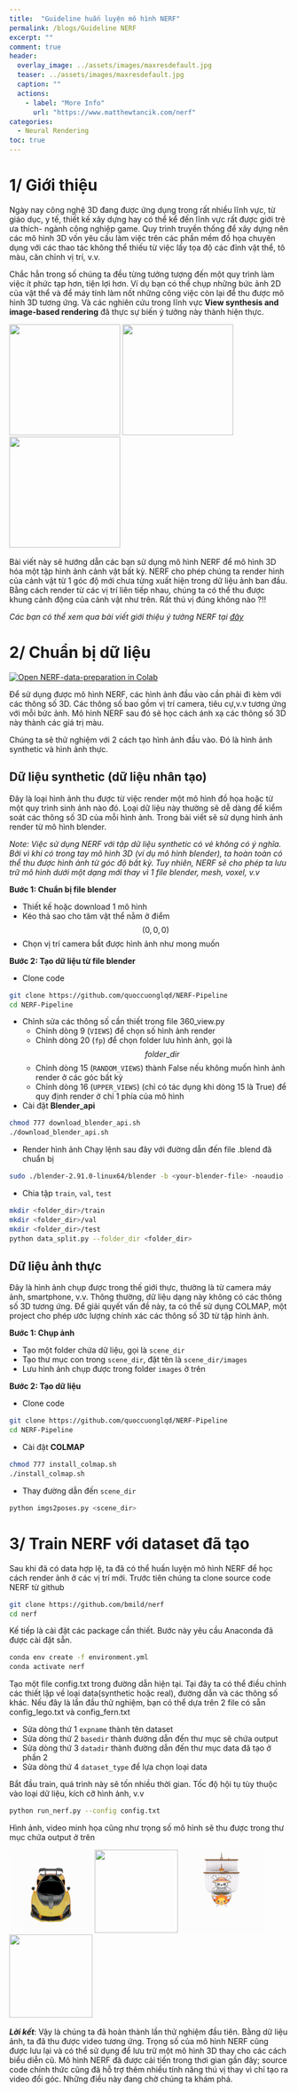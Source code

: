 ```yaml
---
title:  "Guideline huấn luyện mô hình NERF"
permalink: /blogs/Guideline NERF
excerpt: ""
comment: true
header:
  overlay_image: ../assets/images/maxresdefault.jpg
  teaser: ../assets/images/maxresdefault.jpg
  caption: ""
  actions:
    - label: "More Info"
      url: "https://www.matthewtancik.com/nerf"
categories:
  - Neural Rendering
toc: true
---
```


# 1/ Giới thiệu  
  
Ngày nay công nghệ 3D đang được ứng dụng trong rất nhiều lĩnh vực, từ giáo dục, y tế, thiết kế xây dựng hay có thể kể đến lĩnh vực rất được giới trẻ ưa thích- ngành công nghiệp game. Quy trình truyền thống để xây dựng nên các mô hình 3D vốn yêu cầu làm việc trên các phần mềm đồ họa chuyên dụng với các thao tác không thể thiếu từ việc lấy tọa độ các đỉnh vật thể, tô màu, căn chỉnh vị trí, v.v.

Chắc hẳn trong số chúng ta đều từng tưởng tượng đến một quy trình làm việc ít phức tạp hơn, tiện lợi hơn. Ví dụ bạn có thể chụp những bức ảnh 2D của vật thể và để máy tính làm nốt những công việc còn lại để thu được mô hình 3D tương ứng. Và các nghiên cứu trong lĩnh vực **View synthesis and image-based rendering** đã thực sự biến ý tưởng này thành hiện thực.

<img src="../assets/images/Xây dựng mô hình 3D với NERF/pecanpie_200k_rgb.gif" width="200" height="200" />
<img src="../assets/images/Xây dựng mô hình 3D với NERF/benchflower_100k_rgb.gif" width="200" height="200" />
<img src="../assets/images/Xây dựng mô hình 3D với NERF/colorspout_200k_rgb.gif" width="200" height="200" />

Bài viết này sẽ hướng dẫn các bạn sử dụng mô hình NERF để mô hình 3D hóa một tập hình ảnh cảnh vật bất kỳ. NERF cho phép chúng ta render hình của cảnh vật từ 1 góc độ mới chưa từng xuất hiện trong dữ liệu ảnh ban đầu. Bằng cách render từ các vị trí liên tiếp nhau, chúng ta có thể thu được khung cảnh động của cảnh vật như trên. Rất thú vị đúng không nào ?!!  

*Các bạn có thể xem qua bài viết giới thiệu ý tưởng NERF tại [đây](http://quoccuonglqd.github.io/quoccuonguit/blogs/Lý%20thuyết%20NERF)*

# 2/ Chuẩn bị dữ liệu  
[![Open NERF-data-preparation in Colab](https://colab.research.google.com/assets/colab-badge.svg)](https://colab.research.google.com/drive/1Q0V_uxwFs3wCiF6DU_cyG8FEidcF3lWr?usp=sharing)

Để sử dụng được mô hình NERF, các hình ảnh đầu vào cần phải đi kèm với các thông số 3D. Các thông số bao gồm vị trí camera, tiêu cự,v.v tương ứng với mỗi bức ảnh. Mô hình NERF sau đó sẽ học cách ánh xạ các thông số 3D này thành các giá trị màu.

Chúng ta sẽ thử nghiệm với 2 cách tạo hình ảnh đầu vào. Đó là hình ảnh synthetic và hình ảnh thực.

## Dữ liệu synthetic (dữ liệu nhân tạo)

Đây là loại hình ảnh thu được từ việc render một mô hình đồ họa hoặc từ một quy trình sinh ảnh nào đó. Loại dữ liệu này thường sẽ dễ dàng để kiểm soát các thông số 3D của mỗi hình ảnh. Trong bài viết sẽ sử dụng hình ảnh render từ mô hình blender.

*Note: Việc sử dụng NERF với tập dữ liệu synthetic có vẻ không có ý nghĩa. Bởi vì khi có trong tay mô hình 3D (ví dụ mô hình blender), ta hoàn toàn có thể thu được hình ảnh từ góc độ bất kỳ. Tuy nhiên, NERF sẽ cho phép ta lưu trữ mô hình dưới một dạng mới thay vì 1 file blender, mesh, voxel, v.v*

**Bước 1: Chuẩn bị file blender**

* Thiết kế hoặc download 1 mô hình 
* Kéo thả sao cho tâm vật thể nằm ở điểm $$(0,0,0)$$
* Chọn vị trí camera bắt được hình ảnh như mong muốn

**Bước 2: Tạo dữ liệu từ file blender**

* Clone code
```bash
git clone https://github.com/quoccuonglqd/NERF-Pipeline
cd NERF-Pipeline
```
* Chỉnh sửa các thông số cần thiết trong file 360_view.py
	* Chỉnh dòng 9 (`VIEWS`) để chọn số hình ảnh render
	* Chỉnh dòng 20 (`fp`) để chọn folder lưu hình ảnh, gọi là $$folder\_dir$$
	* Chỉnh dòng 15 (`RANDOM_VIEWS`) thành False nếu không muốn hình ảnh render ở các góc bất kỳ
	* Chỉnh dòng 16 (`UPPER_VIEWS`) (chỉ có tác dụng khi dòng 15 là True) để quy định render ở chỉ 1 phía của mô hình
* Cài đặt **Blender_api**
```bash
chmod 777 download_blender_api.sh
./download_blender_api.sh
```
* Render hình ảnh
Chạy lệnh sau đây với đường dẫn đến file .blend đã chuẩn bị
```bash
sudo ./blender-2.91.0-linux64/blender -b <your-blender-file> -noaudio -P './GPU.py' -P './360_view.py' -E 'CYCLES' -o // -f 1 -F 'PNG'
```
* Chia tập `train`, `val`, `test`
```bash
mkdir <folder_dir>/train
mkdir <folder_dir>/val
mkdir <folder_dir>/test
python data_split.py --folder_dir <folder_dir>
```

## Dữ liệu ảnh thực

Đây là hình ảnh chụp được trong thế giới thực, thường là từ camera máy ảnh, smartphone, v.v. Thông thường, dữ liệu dạng này không có các thông số 3D tương ứng. Để giải quyết vấn đề này, ta có thể sử dụng COLMAP, một project cho phép ước lượng chính xác các thông số 3D từ tập hình ảnh. 

**Bước 1: Chụp ảnh**

* Tạo một folder chứa dữ liệu, gọi là `scene_dir`
* Tạo thư mục con trong `scene_dir`, đặt tên là `scene_dir/images`
* Lưu hình ảnh chụp được trong folder `images` ở trên

**Bước 2: Tạo dữ liệu**
* Clone code
```bash
git clone https://github.com/quoccuonglqd/NERF-Pipeline
cd NERF-Pipeline
```
* Cài đặt **COLMAP**
```bash
chmod 777 install_colmap.sh
./install_colmap.sh
```
* Thay đường dẫn đến `scene_dir`
```bash
python imgs2poses.py <scene_dir>
```

# 3/ Train NERF với dataset đã tạo

Sau khi đã có data hợp lệ, ta đã có thể huấn luyện mô hình NERF để học cách render ảnh ở các vị trí mới.
Trước tiên chúng ta clone source code NERF từ github

```bash
git clone https://github.com/bmild/nerf
cd nerf
```

Kế tiếp là cài đặt các package cần thiết. Bước này yêu cầu Anaconda đã được cài đặt sẵn.

```bash
conda env create -f environment.yml
conda activate nerf
```

Tạo một file config.txt trong đường dẫn hiện tại. Tại đây ta có thể điều chỉnh các thiết lập về loại data(synthetic hoặc real), đường dẫn và các thông số khác. Nếu đây là lần đầu thử nghiệm, bạn có thể dựa trên 2 file có sẵn config_lego.txt và config_fern.txt  
* Sửa dòng thứ 1 `expname` thành tên dataset
* Sửa dòng thứ 2 `basedir` thành đường dẫn đến thư mục sẽ chứa output
* Sửa dòng thứ 3 `datadir` thành đường dẫn đến thư mục data đã tạo ở phần 2
* Sửa dòng thứ 4 `dataset_type` để lựa chọn loại data

Bắt đầu train, quá trình này sẽ tốn nhiều thời gian. Tốc độ hội tụ tùy thuộc vào loại dữ liệu, kích cỡ hình ảnh, v.v
```bash
python run_nerf.py --config config.txt
```

Hình ảnh, video minh họa cũng như trọng số mô hình sẽ thu được trong thư mục chứa output ở trên

<img src="../assets/images/Xây dựng mô hình 3D với NERF/mclaren.gif" width="150" height="150" />
<img src="../assets/images/Xây dựng mô hình 3D với NERF/motobike.gif" width="150" height="150" />
<img src="../assets/images/Xây dựng mô hình 3D với NERF/sunnygo.gif" width="150" height="150" />
<img src="../assets/images/Xây dựng mô hình 3D với NERF/vikoda.gif" width="150" height="150" />

**_Lời kết_**: Vậy là chúng ta đã hoàn thành lần thử nghiệm đầu tiên. Bằng dữ liệu ảnh, ta đã thu được video tương ứng. Trọng số của mô hình NERF cũng được lưu lại và có thể sử dụng để lưu trữ một mô hình 3D thay cho các cách biểu diễn cũ. Mô hình NERF đã được cải tiến trong thơi gian gần đây; source code chính thức cũng đã hỗ trợ thêm nhiều tính năng thú vị thay vì chỉ tạo ra video đổi góc. Những điều này đang chờ chúng ta khám phá.